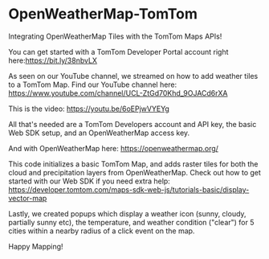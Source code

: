 # OpenWeatherMap-TomTom
Integrating OpenWeatherMap Tiles with the TomTom Maps APIs!

You can get started with a TomTom Developer Portal account right here:https://bit.ly/38nbvLX

As seen on our YouTube channel, we streamed on how to add weather tiles to a TomTom Map. Find our YouTube channel here: https://www.youtube.com/channel/UCL-ZtGd70Khd_9OJACd6rXA

This is the video: https://youtu.be/6oEPjwVYEYg

All that's needed are a TomTom Developers account and API key, the basic Web SDK setup, and an OpenWeatherMap access key.

And with OpenWeatherMap here: https://openweathermap.org/

This code initializes a basic TomTom Map, and adds raster tiles for both the cloud and precipitation layers from OpenWeatherMap. Check out how to get started with our Web SDK if you need extra help: https://developer.tomtom.com/maps-sdk-web-js/tutorials-basic/display-vector-map

Lastly, we created popups which display a weather icon (sunny, cloudy, partially sunny etc), the temperature, and weather condition ("clear") for 5 cities within a nearby radius of a click event on the map.

Happy Mapping!
